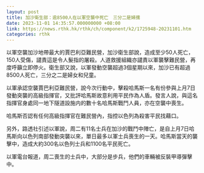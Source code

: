 ```yaml
---
layout: post
title: 加沙衛生部：逾8500人在以軍空襲中死亡　三分二是婦孺
date: 2023-11-01 14:35:57.000000000 +08:00
link: https://news.rthk.hk/rthk/ch/component/k2/1725948-20231101.htm
categories: rthk
---
```


以軍空襲加沙地帶最大的賈巴利亞難民營，加沙衛生部說，造成至少50人死亡，150人受傷，譴責這是令人髮指的屠殺。人道救援組織亦譴責以軍襲擊難民營，再度呼籲立即停火。衛生部又說，以軍發動空襲超過3個星期以來，加沙已有超過8500人死亡，三分之二是婦女和兒童。

以軍承認空襲賈巴利亞難民營，說今次行動中，擊殺哈馬斯一名有份參與上月7日發動突襲的高級指揮官，又批評哈馬斯故意利用平民作為人盾。發言人說，與這名指揮官身處同一地下隧道設施内的數十名哈馬斯戰鬥人員，亦在空襲中喪生。

哈馬斯否認有任何高級指揮官在難民營內，指控以色列為殺害平民找藉口。 

另外，路透社引述以軍說，周二有11名士兵在加沙的戰鬥中陣亡，是自上月7日哈馬斯向以色列南部發動突襲以來，單日最多以軍士兵喪生的一天。哈馬斯當天的襲擊中，造成大約300名以色列士兵和1100名平民死亡。

以軍電台報道，周二喪生的士兵中，大部分是步兵，他們的車輛被反裝甲導彈擊中。
